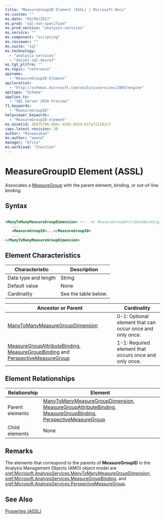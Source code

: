 ```yaml
---
title: "MeasureGroupID Element (ASSL) | Microsoft Docs"
ms.custom: ""
ms.date: "03/06/2017"
ms.prod: "sql-non-specified"
ms.prod_service: "analysis-services"
ms.service: ""
ms.component: "scripting"
ms.reviewer: ""
ms.suite: "sql"
ms.technology: 
  - "analysis-services"
  - "docset-sql-devref"
ms.tgt_pltfrm: ""
ms.topic: "reference"
apiname: 
  - "MeasureGroupID Element"
apilocation: 
  - "http://schemas.microsoft.com/analysisservices/2003/engine"
apitype: "Schema"
applies_to: 
  - "SQL Server 2016 Preview"
f1_keywords: 
  - "MeasureGroupID"
helpviewer_keywords: 
  - "MeasureGroupID element"
ms.assetid: 3b075f86-dbbc-4285-8d2d-61fa722181c7
caps.latest.revision: 38
author: "Minewiskan"
ms.author: "owend"
manager: "kfile"
ms.workload: "Inactive"
---
```

# MeasureGroupID Element (ASSL)
  Associates a [MeasureGroup](../../../analysis-services/scripting/objects/measuregroup-element-assl.md) with the parent element, binding, or out-of-line binding.  
  
## Syntax  
  
```xml  
  
<ManyToManyMeasureGroupDimension> <!-- or MeasureGroupAttributeBinding, MeasureGroupBinding, PerspectiveMeasureGroup -->  
   ...  
   <MeasureGroupID>...</MeasureGroupID>  
   ...  
</ManyToManyMeasureGroupDimension>  
```  
  
## Element Characteristics  
  
|Characteristic|Description|  
|--------------------|-----------------|  
|Data type and length|String|  
|Default value|None|  
|Cardinality|See the table below.|  
  
|Ancestor or Parent|Cardinality|  
|------------------------|-----------------|  
|[ManyToManyMeasureGroupDimension](../../../analysis-services/scripting/data-type/manytomanymeasuregroupdimension-data-type-assl.md)|0-1: Optional element that can occur once and only once.|  
|[MeasureGroupAttributeBinding](../../../analysis-services/scripting/data-type/measuregroupattributebinding-data-type-out-of-line-assl.md), [MeasureGroupBinding](../../../analysis-services/scripting/data-type/measuregroupbinding-data-type-assl.md) and [PerspectiveMeasureGroup](../../../analysis-services/scripting/data-type/perspectivemeasuregroup-data-type-assl.md)|1-1: Required element that occurs once and only once.|  
  
## Element Relationships  
  
|Relationship|Element|  
|------------------|-------------|  
|Parent elements|[ManyToManyMeasureGroupDimension](../../../analysis-services/scripting/data-type/manytomanymeasuregroupdimension-data-type-assl.md), [MeasureGroupAttributeBinding](../../../analysis-services/scripting/data-type/measuregroupattributebinding-data-type-out-of-line-assl.md), [MeasureGroupBinding](../../../analysis-services/scripting/data-type/measuregroupbinding-data-type-assl.md), [PerspectiveMeasureGroup](../../../analysis-services/scripting/data-type/perspectivemeasuregroup-data-type-assl.md)|  
|Child elements|None|  
  
## Remarks  
 The elements that correspond to the parents of **MeasureGroupID** in the Analysis Management Objects (AMO) object model are <xref:Microsoft.AnalysisServices.ManyToManyMeasureGroupDimension>, <xref:Microsoft.AnalysisServices.MeasureGroupBinding>, and <xref:Microsoft.AnalysisServices.PerspectiveMeasureGroup>.  
  
## See Also  
 [Properties &#40;ASSL&#41;](../../../analysis-services/scripting/properties/properties-assl.md)  
  
  
